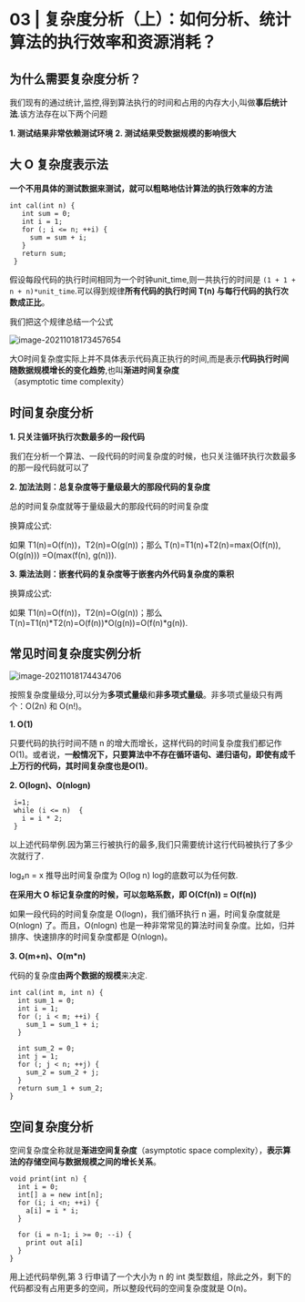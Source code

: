 # 03 | 复杂度分析（上）：如何分析、统计算法的执行效率和资源消耗？

## 为什么需要复杂度分析？

我们现有的通过统计,监控,得到算法执行的时间和占用的内存大小,叫做**事后统计法**.该方法存在以下两个问题

**1. 测试结果非常依赖测试环境**
**2. 测试结果受数据规模的影响很大** 

## 大 O 复杂度表示法

**一个不用具体的测试数据来测试，就可以粗略地估计算法的执行效率的方法**

```
int cal(int n) {
   int sum = 0;
   int i = 1;
   for (; i <= n; ++i) {
     sum = sum + i;
   }
   return sum;
 }
```

假设每段代码的执行时间相同为一个时钟unit_time,则一共执行的时间是 `(1 + 1 + n + n)*unit_time`.可以得到规律**所有代码的执行时间 T(n) 与每行代码的执行次数成正比**。 

我们把这个规律总结一个公式

![image-20211018173457654](C:\Users\Administrator\AppData\Roaming\Typora\typora-user-images\image-20211018173457654.png)

大O时间复杂度实际上并不具体表示代码真正执行的时间,而是表示**代码执行时间随数据规模增长的变化趋势**,也叫**渐进时间复杂度**（asymptotic time complexity）



## 时间复杂度分析

**1. 只关注循环执行次数最多的一段代码**

我们在分析一个算法、一段代码的时间复杂度的时候，也只关注循环执行次数最多的那一段代码就可以了

**2. 加法法则：总复杂度等于量级最大的那段代码的复杂度**

总的时间复杂度就等于量级最大的那段代码的时间复杂度

换算成公式:

如果 T1(n)=O(f(n))，T2(n)=O(g(n))；那么 T(n)=T1(n)+T2(n)=max(O(f(n)), O(g(n))) =O(max(f(n), g(n))).

**3. 乘法法则：嵌套代码的复杂度等于嵌套内外代码复杂度的乘积**

换算成公式:

如果 T1(n)=O(f(n))，T2(n)=O(g(n))；那么 T(n)=T1(n)*T2(n)=O(f(n))*O(g(n))=O(f(n)*g(n)).



## 常见时间复杂度实例分析

![image-20211018174434706](C:\Users\Administrator\AppData\Roaming\Typora\typora-user-images\image-20211018174434706.png)

按照复杂度量级分,可以分为**多项式量级**和**非多项式量级**。非多项式量级只有两个：O(2n) 和 O(n!)。

**1. O(1)**

只要代码的执行时间不随 n 的增大而增长，这样代码的时间复杂度我们都记作 O(1)。或者说，**一般情况下，只要算法中不存在循环语句、递归语句，即使有成千上万行的代码，其时间复杂度也是Ο(1)**。



**2. O(logn)、O(nlogn)**

```
 i=1;
 while (i <= n)  {
   i = i * 2;
 }
```

以上述代码举例.因为第三行被执行的最多,我们只需要统计这行代码被执行了多少次就行了.

log₂n = x 推导出时间复杂度为  O(log n)  log的底数可以为任何数.

**在采用大 O 标记复杂度的时候，可以忽略系数，即 O(Cf(n)) = O(f(n))**

如果一段代码的时间复杂度是 O(logn)，我们循环执行 n 遍，时间复杂度就是 O(nlogn) 了。而且，O(nlogn) 也是一种非常常见的算法时间复杂度。比如，归并排序、快速排序的时间复杂度都是 O(nlogn)。

**3. O(m+n)、O(m\*n)**

代码的复杂度**由两个数据的规模**来决定.

```
int cal(int m, int n) {
  int sum_1 = 0;
  int i = 1;
  for (; i < m; ++i) {
    sum_1 = sum_1 + i;
  }
 
  int sum_2 = 0;
  int j = 1;
  for (; j < n; ++j) {
    sum_2 = sum_2 + j;
  }
  return sum_1 + sum_2;
}
```



## 空间复杂度分析

空间复杂度全称就是**渐进空间复杂度**（asymptotic space complexity），**表示算法的存储空间与数据规模之间的增长关系**。

```
void print(int n) {
  int i = 0;
  int[] a = new int[n];
  for (i; i <n; ++i) {
    a[i] = i * i;
  }
 
  for (i = n-1; i >= 0; --i) {
    print out a[i]
  }
}
```

用上述代码举例,第 3 行申请了一个大小为 n 的 int 类型数组，除此之外，剩下的代码都没有占用更多的空间，所以整段代码的空间复杂度就是 O(n)。